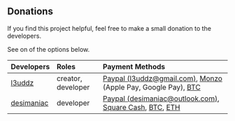 ## Donations

If you find this project helpful, feel free to make a small donation to the developers.

See on of the options below.


|  Developers  | Roles | Payment Methods   |
|:---|:---|:---|
| [l3uddz](https://github.com/l3uddz) | creator, developer | [Paypal (l3uddz@gmail.com)](https://www.paypal.me/l3uddz), [Monzo](https://monzo.me/today) (Apple Pay, Google Pay), [BTC](https://en.cryptobadges.io/donate/3CiHME1HZQsNNcDL6BArG7PbZLa8zUUgjL)
| [desimaniac](https://github.com/desimaniac) | developer | [Paypal (desimaniac@outlook.com)](https://www.paypal.me/desimaniac123), [Square Cash](https://cash.me/$desimaniac), [BTC](https://en.cryptobadges.io/donate/3Jz922kDLQwjnFh986igeEmc72c8Hh5T3Y), [ETH](https://en.cryptobadges.io/donate/0xE50B388Aa66593153801e4ff99bA23737c888BF9)|
